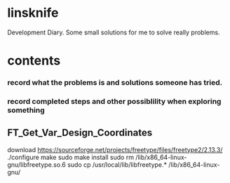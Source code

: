 # linsknife
Development Diary.
Some small solutions for me to solve really problems.


# contents

### record what the problems is and solutions someone has tried.

### record completed steps and other possiblility when exploring something


## FT_Get_Var_Design_Coordinates
download https://sourceforge.net/projects/freetype/files/freetype2/2.13.3/
./configure
make
sudo make install
sudo rm /lib/x86_64-linux-gnu/libfreetype.so.6
sudo cp /usr/local/lib/libfreetype.* /lib/x86_64-linux-gnu/


